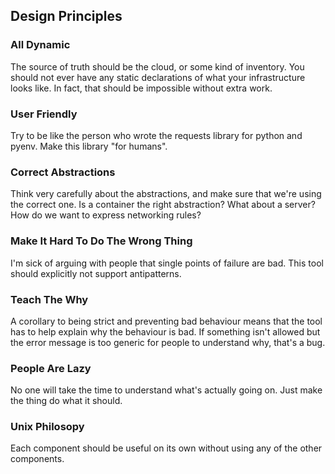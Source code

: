 ## Design Principles

### All Dynamic

The source of truth should be the cloud, or some kind of inventory.  You should
not ever have any static declarations of what your infrastructure looks like.
In fact, that should be impossible without extra work.

### User Friendly

Try to be like the person who wrote the requests library for python and pyenv.
Make this library "for humans".

### Correct Abstractions

Think very carefully about the abstractions, and make sure that we're using the
correct one.  Is a container the right abstraction?  What about a server?  How
do we want to express networking rules?

### Make It Hard To Do The Wrong Thing

I'm sick of arguing with people that single points of failure are bad.  This
tool should explicitly not support antipatterns.

### Teach The Why

A corollary to being strict and preventing bad behaviour means that the tool
has to help explain why the behaviour is bad.  If something isn't allowed but
the error message is too generic for people to understand why, that's a bug.

### People Are Lazy

No one will take the time to understand what's actually going on.  Just make the
thing do what it should.

### Unix Philosopy

Each component should be useful on its own without using any of the other
components.
